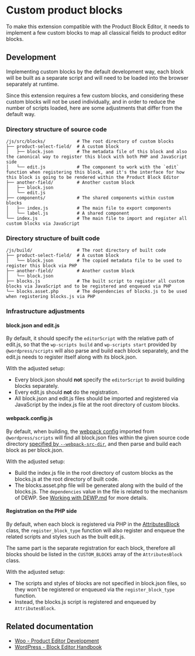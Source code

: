 # Custom product blocks

To make this extension compatible with the Product Block Editor, it needs to implement a few custom blocks to map all classical fields to product editor blocks.

## Development

Implementing custom blocks by the default development way, each block will be built as a separate script and will need to be loaded into the browser separately at runtime.

Since this extension requires a few custom blocks, and considering these custom blocks will not be used individually, and in order to reduce the number of scripts loaded, here are some adjustments that differ from the default way.

### Directory structure of source code

```
/js/src/blocks/            # The root directory of custom blocks
├── product-select-field/  # A custom block
│   ├── block.json         # The metadata file of this block and also the canonical way to register this block with both PHP and JavaScript side
│   └── edit.js            # The component to work with the `edit` function when registering this block, and it's the interface for how this block is going to be rendered within the Product Block Editor
├── another-field/         # Another custom block
│   ├── block.json
│   └── edit.js
├── components/            # The shared components within custom blocks
│   ├── index.js           # The main file to export components
│   └── label.js           # A shared component
└── index.js               # The main file to import and register all custom blocks via JavaScript
```

### Directory structure of built code

```
/js/build/                 # The root directory of built code
├── product-select-field/  # A custom block
│   └── block.json         # The copied metadata file to be used to register this block via PHP
├── another-field/         # Another custom block
│   └── block.json
├── blocks.js              # The built script to register all custom blocks via JavaScript and to be registered and enqueued via PHP
└── blocks.asset.php       # The dependencies of blocks.js to be used when registering blocks.js via PHP
```

### Infrastructure adjustments

#### block.json and edit.js

By default, it should specify the `editorScript` with the relative path of edit.js, so that the `wp-scripts build` and `wp-scripts start` provided by `@wordpress/scripts` will also parse and build each block separately, and the edit.js needs to register itself along with its block.json.

With the adjusted setup:

- Every block.json should **not** specify the `editorScript` to avoid building blocks separately.
- Every edit.js should **not** do the registration.
- All block.json and edit.js files should be imported and registered via JavaScript by the index.js file at the root directory of custom blocks.

#### webpack.config.js

By default, when building, the [webpack config](https://github.com/WordPress/gutenberg/tree/%40wordpress/scripts%4024.6.0/packages/scripts#default-webpack-config) imported from `@wordpress/scripts` will find all block.json files within the given source code directory [specified by `--webpack-src-dir`](https://github.com/WordPress/gutenberg/tree/%40wordpress/scripts%4024.6.0/packages/scripts#automatic-blockjson-detection-and-the-source-code-directory), and then parse and build each block as per block.json.

With the adjusted setup:

- Build the index.js file in the root directory of custom blocks as the blocks.js at the root directory of built code.
- The blocks.asset.php file will be generated along with the build of the blocks.js. The `dependencies` value in the file is related to the mechanism of DEWP. See [Working with DEWP.md](../../../Working%20with%20DEWP.md) for more details.

#### Registration on the PHP side

By default, when each block is registered via PHP in the [AttributesBlock](../../../src/Admin/Product/Attributes/AttributesBlock.php) class, the `register_block_type` function will also register and enqueue the related scripts and styles such as the built edit.js.

The same part is the separate registration for each block, therefore all blocks should be listed in the `CUSTOM_BLOCKS` array of the `AttributesBlock` class.

With the adjusted setup:

- The scripts and styles of blocks are not specified in block.json files, so they won't be registered or enqueued via the `register_block_type` function.
- Instead, the blocks.js script is registered and enqueued by `AttributesBlock`.

## Related documentation

- [Woo - Product Editor Development](https://github.com/woocommerce/woocommerce/tree/trunk/docs/product-editor-development)
- [WordPress - Block Editor Handbook](https://developer.wordpress.org/block-editor/)
